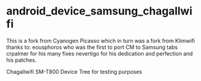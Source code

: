 android_device_samsung_chagallwifi
========================================
This is a fork from Cyanogen Picasso which in turn was a fork from Klimwifi
thanks to:
 eousphoros who was the first to port CM to Samsung tabs
 crpalmer for his many fixes
 nevertigo for his dedication and perfection and his patches.

Chagallwifi SM-T800 Device Tree for testing purposes
